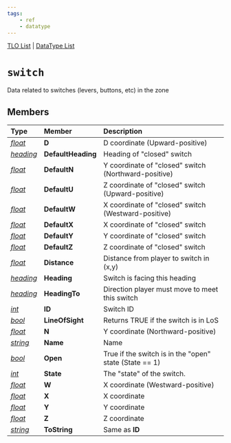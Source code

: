 ```yaml
---
tags:
    - ref
    - datatype
---
```

[TLO List](../top-level-objects/tlo-list.md) | [DataType List](../data-types/datatype-list.md)
# `switch`

Data related to switches (levers, buttons, etc) in the zone

## Members

| **Type** | **Member** | **Description** |
| :--- | :--- | :--- |
| [_float_](datatype-float.md) | **D** | D coordinate (Upward-positive) |
| [_heading_](datatype-heading.md) | **DefaultHeading** | Heading of "closed" switch |
| [_float_](datatype-float.md) | **DefaultN** | Y coordinate of "closed" switch (Northward-positive) |
| [_float_](datatype-float.md) | **DefaultU** | Z coordinate of "closed" switch (Upward-positive) |
| [_float_](datatype-float.md) | **DefaultW** | X coordinate of "closed" switch (Westward-positive) |
| [_float_](datatype-float.md) | **DefaultX** | X coordinate of "closed" switch |
| [_float_](datatype-float.md) | **DefaultY** | Y coordinate of "closed" switch |
| [_float_](datatype-float.md) | **DefaultZ** | Z coordinate of "closed" switch |
| [_float_](datatype-float.md) | **Distance** | Distance from player to switch in (x,y) |
| [_heading_](datatype-heading.md) | **Heading** | Switch is facing this heading |
| [_heading_](datatype-heading.md) | **HeadingTo** | Direction player must move to meet this switch |
| [_int_](datatype-int.md) | **ID** | Switch ID |
| [_bool_](datatype-bool.md) | **LineOfSight** | Returns TRUE if the switch is in LoS |
| [_float_](datatype-float.md) | **N** | Y coordinate (Northward-positive) |
| [_string_](datatype-string.md) | **Name** | Name |
| [_bool_](datatype-bool.md) | **Open** | True if the switch is in the "open" state (State == 1) |
| [_int_](datatype-int.md) | **State** | The "state" of the switch. |
| [_float_](datatype-float.md) | **W** | X coordinate (Westward-positive) |
| [_float_](datatype-float.md) | **X** | X coordinate |
| [_float_](datatype-float.md) | **Y** | Y coordinate |
| [_float_](datatype-float.md) | **Z** | Z coordinate |
| [_string_](datatype-string.md) | **ToString** | Same as **ID** |

